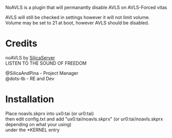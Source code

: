 NoAVLS is a plugin that will permanantly disable AVLS on AVLS-Forced vitas                        
                     
AVLS will still be checked in settings however it will not limit volume.       
Volume may be set to 21 at boot, however AVLS should be disabled.                  
                    
# Credits          
noAVLS by [SilicaServer](https://discord.gg/j4eGHhF)               
LISTEN TO THE SOUND OF FREEDOM                 
     
@SilicaAndPina - Project Manager                               
@dots-tb - RE and Dev         

# Installation
Place noavls.skprx into ux0:tai (or ur0:tai)                        
then edit config.txt and add "ux0:tai/noavls.skprx" (or ur0:tai/noavls.skprx depending on what your using)                     
under the *KERNEL entry       
